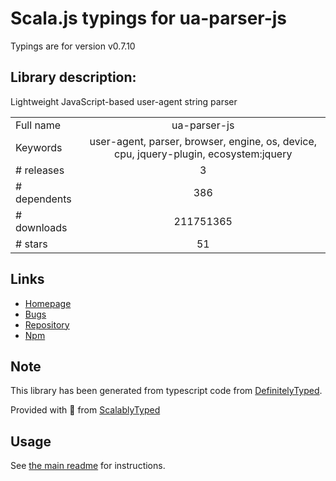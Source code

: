 
# Scala.js typings for ua-parser-js

Typings are for version v0.7.10

## Library description:
Lightweight JavaScript-based user-agent string parser

|                    |                 |
| ------------------ | :-------------: |
| Full name          | ua-parser-js |
| Keywords           | user-agent, parser, browser, engine, os, device, cpu, jquery-plugin, ecosystem:jquery |
| # releases         | 3 |
| # dependents       | 386 |
| # downloads        | 211751365 |
| # stars            | 51 |

## Links
- [Homepage](http://github.com/faisalman/ua-parser-js)
- [Bugs](https://github.com/faisalman/ua-parser-js/issues)
- [Repository](https://github.com/faisalman/ua-parser-js)
- [Npm](https://www.npmjs.com/package/ua-parser-js)
    


## Note
This library has been generated from typescript code from [DefinitelyTyped](https://definitelytyped.org).

Provided with :purple_heart: from [ScalablyTyped](https://github.com/oyvindberg/ScalablyTyped)

## Usage
See [the main readme](../../readme.md) for instructions.


